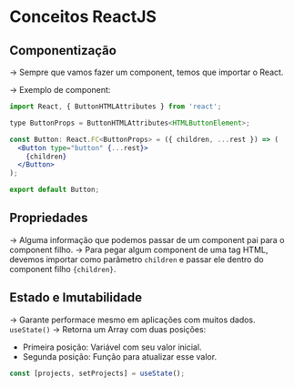 # Conceitos ReactJS
## Componentização
-> Sempre que vamos fazer um component, temos que importar o React.

-> Exemplo de component:

```jsx
import React, { ButtonHTMLAttributes } from 'react';

type ButtonProps = ButtonHTMLAttributes<HTMLButtonElement>;

const Button: React.FC<ButtonProps> = ({ children, ...rest }) => (
  <Button type="button" {...rest}>
    {children}
  </Button>
);

export default Button;
```

## Propriedades
-> Alguma informação que podemos passar de um component pai para o component
filho.
-> Para pegar algum component de uma tag HTML, devemos importar como  parâmetro
`children` e passar ele dentro do component filho `{children}`.

## Estado e Imutabilidade
-> Garante performace mesmo em aplicações com muitos dados.
`useState()` -> Retorna um Array com duas posições:
  - Primeira posição: Variável com seu valor inicial.
  - Segunda posição: Função para atualizar esse valor.

```jsx
const [projects, setProjects] = useState();
```
